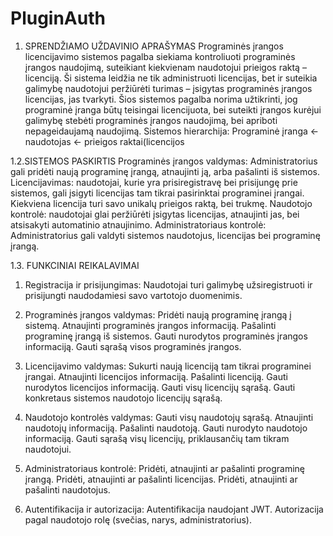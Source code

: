# PluginAuth


1. SPRENDŽIAMO UŽDAVINIO APRAŠYMAS
Programinės įrangos licencijavimo sistemos pagalba siekiama kontroliuoti programinės
įrangos naudojimą, suteikiant kiekvienam naudotojui prieigos raktą – licenciją. Ši sistema leidžia
ne tik administruoti licencijas, bet ir suteikia galimybę naudotojui peržiūrėti turimas – įsigytas
programinės įrangos licencijas, jas tvarkyti. Šios sistemos pagalba norima užtikrinti, jog
programinė įranga būtų teisingai licencijuota, bei suteikti įrangos kurėjui galimybę stebėti
programinės įrangos naudojimą, bei apriboti nepageidaujamą naudojimą. Sistemos hierarchija:
Programinė įranga <- naudotojas <- prieigos raktai(licencijos

1.2.SISTEMOS PASKIRTIS
Programinės įrangos valdymas: Administratorius gali pridėti naują programinę įrangą,
atnaujinti ją, arba pašalinti iš sistemos.
Licencijavimas: naudotojai, kurie yra prisiregistravę bei prisijungę prie sistemos, gali įsigyti
licencijas tam tikrai pasirinktai programinei įrangai. Kiekviena licencija turi savo unikalų prieigos
raktą, bei trukmę.
Naudotojo kontrolė: naudotojai glai peržiūrėti įsigytas licencijas, atnaujinti jas, bei atsisakyti
automatinio atnaujinimo.
Administratoriaus kontrolė: Administratorius gali valdyti sistemos naudotojus, licencijas bei
programinę įrangą.

1.3. FUNKCINIAI REIKALAVIMAI

1. Registracija ir prisijungimas:
Naudotojai turi galimybę užsiregistruoti ir prisijungti naudodamiesi savo vartotojo
duomenimis.

2. Programinės įrangos valdymas:
Pridėti naują programinę įrangą į sistemą.
Atnaujinti programinės įrangos informaciją.
Pašalinti programinę įrangą iš sistemos.
Gauti nurodytos programinės įrangos informaciją.
Gauti sąrašą visos programinės įrangos.

3. Licencijavimo valdymas:
Sukurti naują licenciją tam tikrai programinei įrangai.
Atnaujinti licencijos informaciją.
Pašalinti licenciją.
Gauti nurodytos licencijos informaciją.
Gauti visų licencijų sąrašą.
Gauti konkretaus sistemos naudotojo licencijų sąrašą.

4. Naudotojo kontrolės valdymas:
Gauti visų naudotojų sąrašą.
Atnaujinti naudotojų informaciją.
Pašalinti naudotoją.
Gauti nurodyto naudotojo informaciją.
Gauti sąrašą visų licencijų, priklausančių tam tikram naudotojui.

5. Administratoriaus kontrolė:
Pridėti, atnaujinti ar pašalinti programinę įrangą.
Pridėti, atnaujinti ar pašalinti licencijas.
Pridėti, atnaujinti ar pašalinti naudotojus.

6. Autentifikacija ir autorizacija:
Autentifikacija naudojant JWT.
Autorizacija pagal naudotojo rolę (svečias, narys, administratorius).

